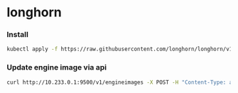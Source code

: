 # longhorn

### Install

```bash
kubectl apply -f https://raw.githubusercontent.com/longhorn/longhorn/v1.8.0/deploy/longhorn.yaml
```

### Update engine image via api

```bash
curl http://10.233.0.1:9500/v1/engineimages -X POST -H "Content-Type: application/json" -d '{"image": "author/image:tag"}'
```
